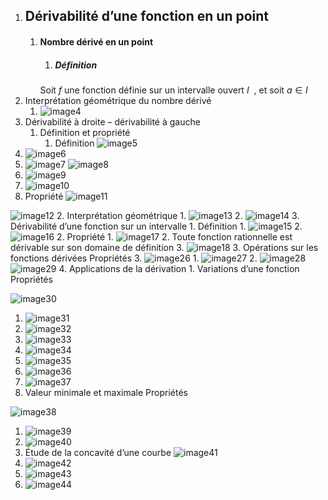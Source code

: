 1.  ## Dérivabilité d’une fonction en un point
    1. #### Nombre dérivé en un point
        1. ##### Définition
	    Soit $f$ une fonction définie sur un intervalle ouvert $I$  , et soit  $a\in I$ 
2.  Interprétation géométrique du nombre dérivé
    1.  ![image4](../../resources/image4-2.png)
2.  Dérivabilité à droite – dérivabilité à gauche
    1.  Définition et propriété
        1.  Définition
![image5](../../resources/image5-2.png)
1.  ![image6](../../resources/image6-2.png)
2.  ![image7](../../resources/image7-2.png)
![image8](../../resources/image8-2.png)
1.  ![image9](../../resources/image9-2.png)
2.  ![image10](../../resources/image10-2.png)
2.  Propriété
![image11](../../resources/image11-2.png)

![image12](../../resources/image12-2.png)
2.  Interprétation géométrique
    1.  ![image13](../../resources/image13-2.png)
    2.  ![image14](../../resources/image14-2.png)
3.  Dérivabilité d’une fonction sur un intervalle
    1.  Définition
        1.  ![image15](../../resources/image15-2.png)
        2.  ![image16](../../resources/image16-2.png)
    2.  Propriété
        1.  ![image17](../../resources/image17-2.png)
        2.  Toute fonction rationnelle est dérivable sur son domaine de définition
        3.  ![image18](../../resources/image18-2.png)
    3.  Opérations sur les fonctions dérivées
Propriétés
3.  ![image26](../../resources/image26-2.png)
    1.  ![image27](../../resources/image27-2.png)
    2.  ![image28](../../resources/image28-2.png)
![image29](../../resources/image29-2.png)
4.  Applications de la dérivation
    1.  Variations d’une fonction
Propriétés

![image30](../../resources/image30-2.png)
1.  ![image31](../../resources/image31-2.png)
2.  ![image32](../../resources/image32-2.png)
3.  ![image33](../../resources/image33-2.png)
4.  ![image34](../../resources/image34-2.png)
5.  ![image35](../../resources/image35-2.png)
6.  ![image36](../../resources/image36-2.png)
7.  ![image37](../../resources/image37-2.png)
2.  Valeur minimale et maximale
Propriétés

![image38](../../resources/image38-2.png)
1.  ![image39](../../resources/image39-2.png)
2.  ![image40](../../resources/image40-2.png)
3.  Étude de la concavité d’une courbe
![image41](../../resources/image41-2.png)
1.  ![image42](../../resources/image42-2.png)
2.  ![image43](../../resources/image43-2.png)
3.  ![image44](../../resources/image44-2.png)

